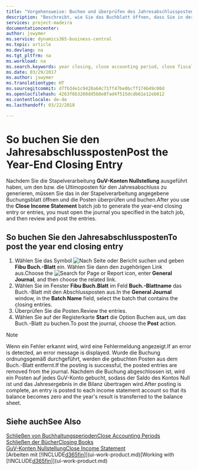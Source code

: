 ```yaml
---
title: "Vorgehensweise: Buchen und überprüfen des Jahresabschlusspostens | Microsoft Docs"
description: "Beschreibt, wie Sie das Buchblatt öffnen, dass Sie in der Stapelverarbeitung \"GuV-Konten Nullstellung\" definier haben und dann den Jahresabschlusseintrag überprüfen und buchen."
services: project-madeira
documentationcenter: 
author: jswymer
ms.service: dynamics365-business-central
ms.topic: article
ms.devlang: na
ms.tgt_pltfrm: na
ms.workload: na
ms.search.keywords: year closing, close accounting period, close fiscal year, bank account detailed trial balance
ms.date: 03/29/2017
ms.author: jswymer
ms.translationtype: HT
ms.sourcegitcommit: d7fb34e1c9428a64c71ff47be8bcff174649c00d
ms.openlocfilehash: 4263f6b3260dd5b8e8fad4f515dcdb61e12eb012
ms.contentlocale: de-de
ms.lasthandoff: 03/22/2018

---
```

# <a name="post-the-year-end-closing-entry"></a><span data-ttu-id="b22fb-103">So buchen Sie den Jahresabschlussposten</span><span class="sxs-lookup"><span data-stu-id="b22fb-103">Post the Year-End Closing Entry</span></span>
<span data-ttu-id="b22fb-104">Nachdem Sie die Stapelverarbeitung **GuV-Konten Nullstellung** ausgeführt haben, um den bzw. die Ultimoposten für den Jahresabschluss zu generieren, müssen Sie das in der Stapelverarbeitung angegebene Buchungsblatt öffnen und die Posten überprüfen und buchen.</span><span class="sxs-lookup"><span data-stu-id="b22fb-104">After you use the **Close Income Statement** batch job to generate the year-end closing entry or entries, you must open the journal you specified in the batch job, and then review and post the entries.</span></span>

## <a name="to-post-the-year-end-closing-entry"></a><span data-ttu-id="b22fb-105">So buchen Sie den Jahresabschlussposten</span><span class="sxs-lookup"><span data-stu-id="b22fb-105">To post the year end closing entry</span></span>
1. <span data-ttu-id="b22fb-106">Wählen Sie das Symbol ![Nach Seite oder Bericht suchen](media/ui-search/search_small.png "Nach Seite ober Bericht suchen") und geben **Fibu Buch.-Blatt** ein. Wählen Sie dann den zugehörigen Link aus.</span><span class="sxs-lookup"><span data-stu-id="b22fb-106">Choose the ![Search for Page or Report](media/ui-search/search_small.png "Search for Page or Report icon") icon, enter **General Journal**, and then choose the related link.</span></span>
2. <span data-ttu-id="b22fb-107">Wählen Sie im Fenster **Fibu Buch.Blatt** im Feld **Buch.-Blattname** das Buch.-Blatt mit den Abschlussposten aus.</span><span class="sxs-lookup"><span data-stu-id="b22fb-107">In the **General Journal** window, in the **Batch Name** field, select the batch that contains the closing entries.</span></span>
3. <span data-ttu-id="b22fb-108">Überprüfen Sie die Posten.</span><span class="sxs-lookup"><span data-stu-id="b22fb-108">Review the entries.</span></span>
4. <span data-ttu-id="b22fb-109">Wählen Sie auf der Registerkarte **Start** die Option Buchen aus, um das Buch.-Blatt zu buchen.</span><span class="sxs-lookup"><span data-stu-id="b22fb-109">To post the journal, choose the **Post** action.</span></span>

> [!NOTE]  
>   <span data-ttu-id="b22fb-110">Wenn ein Fehler erkannt wird, wird eine Fehlermeldung angezeigt.</span><span class="sxs-lookup"><span data-stu-id="b22fb-110">If an error is detected, an error message is displayed.</span></span> <span data-ttu-id="b22fb-111">Wurde die Buchung ordnungsgemäß durchgeführt, werden die gebuchten Posten aus dem Buch.-Blatt entfernt.</span><span class="sxs-lookup"><span data-stu-id="b22fb-111">If the posting is successful, the posted entries are removed from the journal.</span></span> <span data-ttu-id="b22fb-112">Nachdem die Buchung abgeschlossen ist, wird ein Posten auf jedes GuV-Konto gebucht, sodass der Saldo des Kontos Null ist und das Jahresergebnis in die Bilanz übertragen wird.</span><span class="sxs-lookup"><span data-stu-id="b22fb-112">After posting is complete, an entry is posted to each income statement account so that its balance becomes zero and the year's result is transferred to the balance sheet.</span></span>

## <a name="see-also"></a><span data-ttu-id="b22fb-113">Siehe auch</span><span class="sxs-lookup"><span data-stu-id="b22fb-113">See Also</span></span>
[<span data-ttu-id="b22fb-114">Schließen von Buchhaltungsperioden</span><span class="sxs-lookup"><span data-stu-id="b22fb-114">Close Accounting Periods</span></span>](year-close-account-periods.md)  
[<span data-ttu-id="b22fb-115">Schließen der Bücher</span><span class="sxs-lookup"><span data-stu-id="b22fb-115">Closing Books</span></span>](year-close-books.md)  
[<span data-ttu-id="b22fb-116">GuV-Konten Nullstellung</span><span class="sxs-lookup"><span data-stu-id="b22fb-116">Close Income Statement</span></span>](year-close-income-statement.md)  
<span data-ttu-id="b22fb-117">[Arbeiten mit [!INCLUDE[d365fin](includes/d365fin_md.md)]](ui-work-product.md)</span><span class="sxs-lookup"><span data-stu-id="b22fb-117">[Working with [!INCLUDE[d365fin](includes/d365fin_md.md)]](ui-work-product.md)</span></span>

